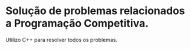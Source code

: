# Solução de problemas relacionados a Programação Competitiva.

Utilizo C++ para resolver todos os problemas.
